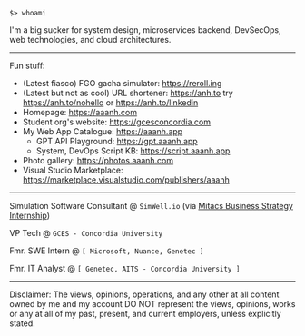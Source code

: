 `
$> whoami
`

I'm a big sucker for system design, microservices backend, DevSecOps, web technologies, and cloud architectures.

<hr/>

Fun stuff:

- (Latest fiasco) FGO gacha simulator: <https://reroll.ing>
- (Latest but not as cool) URL shortener: <https://anh.to> try <https://anh.to/nohello> or <https://anh.to/linkedin>
- Homepage: <https://aaanh.com>
- Student org's website: <https://gcesconcordia.com>
- My Web App Catalogue: <https://aaanh.app>
  - GPT API Playground: <https://gpt.aaanh.app>
  - System, DevOps Script KB: <https://script.aaanh.app>
- Photo gallery: <https://photos.aaanh.com>
- Visual Studio Marketplace: <https://marketplace.visualstudio.com/publishers/aaanh>

<hr/>

Simulation Software Consultant @ `SimWell.io` (via [Mitacs Business Strategy Internship](https://www.mitacs.ca/our-programs/business-strategy-internship/))

VP Tech @ `GCES - Concordia University`

Fmr. SWE Intern @ `[ Microsoft, Nuance, Genetec ]`

Fmr. IT Analyst @ `[ Genetec, AITS - Concordia University ]`

<hr />

Disclaimer: The views, opinions, operations, and any other at all content owned by me and my account DO NOT represent the views, opinions, works or any at all of my past, present, and current employers, unless explicitly stated.

<!-- ![](https://komarev.com/ghpvc/?username=aaanh) -->
